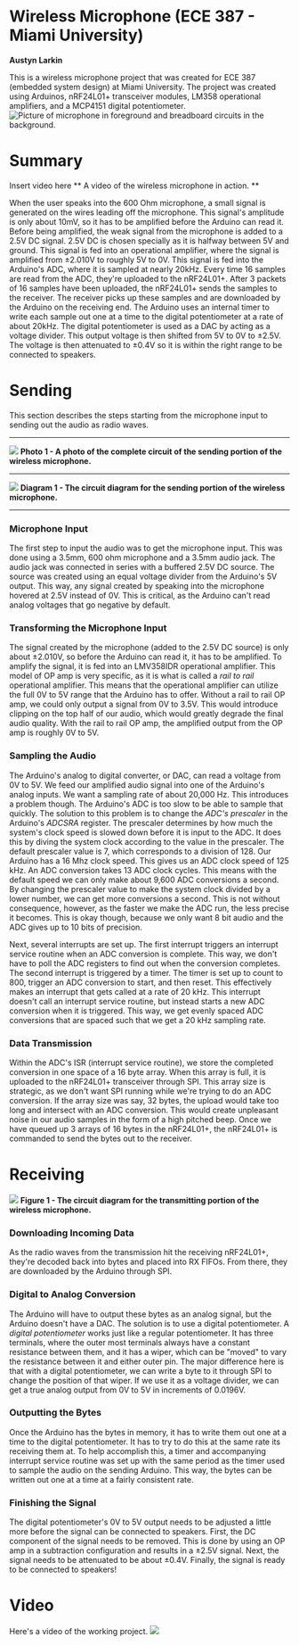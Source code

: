 # Wireless Microphone (ECE 387 - Miami University)
**Austyn Larkin**

This is a wireless microphone project that was created for ECE 387 (embedded system design) at Miami University. The project was created using Arduinos, nRF24L01+ transceiver modules, LM358 operational amplifiers, and a MCP4151 digital potentiometer.
![Picture of microphone in foreground and breadboard circuits in the background.](https://github.com/Reenforcements/WirelessMicrophone/blob/master/ReadmeContent/CoverPhoto.jpg?raw=true)

# Summary

Insert video here
** A video of the wireless microphone in action. **

When the user speaks into the 600 Ohm microphone, a small signal is generated on the wires leading off the microphone. This signal's amplitude is only about 10mV, so it has to be amplified before the Arduino can read it. Before being amplified, the weak signal from the microphone is added to a 2.5V DC signal. 2.5V DC is chosen specially as it is halfway between 5V and ground. This signal is fed into an operational amplifier, where the signal is amplified from ±2.010V to roughly 5V to 0V. This signal is fed into the Arduino's ADC, where it is sampled at nearly 20kHz. Every time 16 samples are read from the ADC, they're uploaded to the nRF24L01+. After 3 packets of 16 samples have been uploaded, the nRF24L01+ sends the samples to the receiver. The receiver picks up these samples and are downloaded by the Arduino on the receiving end. The Arduino uses an internal timer to write each sample out one at a time to the digital potentiometer at a rate of about 20kHz. The digital potentiometer is used as a DAC by acting as a voltage divider. This output voltage is then shifted from 5V to 0V to ±2.5V. The voltage is then attenuated to ±0.4V so it is within the right range to be connected to speakers.

# Sending

This section describes the steps starting from the microphone input to sending out the audio as radio waves.

***

[![](https://github.com/Reenforcements/WirelessMicrophone/blob/master/ReadmeContent/SendingPhoto.jpg?raw=true)](https://github.com/Reenforcements/WirelessMicrophone/blob/master/ReadmeContent/SendingPhoto.jpg?raw=true)
**Photo 1 - A photo of the complete circuit of the sending portion of the wireless microphone.**

***

[![](https://github.com/Reenforcements/WirelessMicrophone/blob/master/ReadmeContent/Sending.png?raw=true)](https://github.com/Reenforcements/WirelessMicrophone/blob/master/ReadmeContent/Sending.png?raw=true)
**Diagram 1 - The circuit diagram for the sending portion of the wireless microphone.**

***

### Microphone Input

The first step to input the audio was to get the microphone input. This was done using a 3.5mm, 600 ohm microphone and a 3.5mm audio jack. The audio jack was connected in series with a buffered 2.5V DC source. The source was created using an equal voltage divider from the Arduino's 5V output. This way, any signal created by speaking into the microphone hovered at 2.5V instead of 0V. This is critical, as the Arduino can't read analog voltages that go negative by default.

### Transforming the Microphone Input

The signal created by the microphone (added to the 2.5V DC source) is only about ±2.010V, so before the Arduino can read it, it has to be amplified. To amplify the signal, it is fed into an LMV358IDR operational amplifier. This model of OP amp is very specific, as it is what is called a _rail to rail_ operational amplifier. This means that the operational amplifier can utilize the full 0V to 5V range that the Arduino has to offer. Without a rail to rail OP amp, we could only output a signal from 0V to 3.5V. This would introduce clipping on the top half of our audio, which would greatly degrade the final audio quality. With the rail to rail OP amp, the amplified output from the OP amp is roughly 0V to 5V.

### Sampling the Audio

The Arduino's analog to digital converter, or DAC, can read a voltage from 0V to 5V. We feed our amplified audio signal into one of the Arduino's analog inputs. We want a sampling rate of about 20,000 Hz. This introduces a problem though. The Arduino's ADC is too slow to be able to sample that quickly. The solution to this problem is to change the _ADC's prescaler_ in the Arduino's _ADCSRA_ register. The prescaler determines by how much the system's clock speed is slowed down before it is input to the ADC. It does this by diving the system clock according to the value in the prescaler. The default prescaler value is 7, which corresponds to a division of 128. Our Arduino has a 16 Mhz clock speed. This gives us an ADC clock speed of 125 kHz. An ADC conversion takes 13 ADC clock cycles. This means with the default speed we can only make about 9,600 ADC conversions a second. By changing the prescaler value to make the system clock divided by a lower number, we can get more conversions a second. This is not without consequence, however, as the faster we make the ADC run, the less precise it becomes. This is okay though, because we only want 8 bit audio and the ADC gives up to 10 bits of precision. 

Next, several interrupts are set up. The first interrupt triggers an interrupt service routine when an ADC conversion is complete. This way, we don't have to poll the ADC registers to find out when the conversion completes. The second interrupt is triggered by a timer. The timer is set up to count to 800, trigger an ADC conversion to start, and then reset. This effectively makes an interrupt that gets called at a rate of 20 kHz. This interrupt doesn't call an interrupt service routine, but instead starts a new ADC conversion when it is triggered. This way, we get evenly spaced ADC conversions that are spaced such that we get a 20 kHz sampling rate.

### Data Transmission

Within the ADC's ISR (interrupt service routine), we store the completed conversion in one space of a 16 byte array. When this array is full, it is uploaded to the nRF24L01+ transceiver through SPI. This array size is strategic, as we don't want SPI running while we're trying to do an ADC conversion. If the array size was say, 32 bytes, the upload would take too long and intersect with an ADC conversion. This would create unpleasant noise in our audio samples in the form of a high pitched beep. Once we have queued up 3 arrays of 16 bytes in the nRF24L01+, the nRF24L01+ is commanded to send the bytes out to the receiver.

# Receiving

[![](https://github.com/Reenforcements/WirelessMicrophone/blob/master/ReadmeContent/Sending.png?raw=true)](https://github.com/Reenforcements/WirelessMicrophone/blob/master/ReadmeContent/Sending.png?raw=true)
**Figure 1 - The circuit diagram for the transmitting portion of the wireless microphone.**

### Downloading Incoming Data

As the radio waves from the transmission hit the receiving nRF24L01+, they're decoded back into bytes and placed into RX FIFOs. From there, they are downloaded by the Arduino through SPI.

### Digital to Analog Conversion

The Arduino will have to output these bytes as an analog signal, but the Arduino doesn't have a DAC. The solution is to use a digital potentiometer. A _digital potentiometer_ works just like a regular potentiometer. It has three terminals, where the outer most terminals always have a constant resistance between them, and it has a wiper, which can be "moved" to vary the resistance between it and either outer pin. The major difference here is that with a digital potentiometer, we can write a byte to it through SPI to change the position of that wiper. If we use it as a voltage divider, we can get a true analog output from 0V to 5V in increments of 0.0196V.

### Outputting the Bytes

Once the Arduino has the bytes in memory, it has to write them out one at a time to the digital potentiometer. It has to try to do this at the same rate its receiving them at. To help accomplish this, a timer and accompanying interrupt service routine was set up with the same period as the timer used to sample the audio on the sending Arduino. This way, the bytes can be written out one at a time at a fairly consistent rate.

### Finishing the Signal

The digital potentiometer's 0V to 5V output needs to be adjusted a little more before the signal can be connected to speakers. First, the DC component of the signal needs to be removed. This is done by using an OP amp in a subtraction configuration and results in a ±2.5V signal. Next, the signal needs to be attenuated to be about ±0.4V. Finally, the signal is ready to be connected to speakers! 

# Video

Here's a video of the working project.
[![](https://github.com/Reenforcements/WirelessMicrophone/blob/master/ReadmeContent/VideoPreview.png?raw=true)](https://www.youtube.com/watch?v=csm7CFm7-78&feature=youtu.be)
